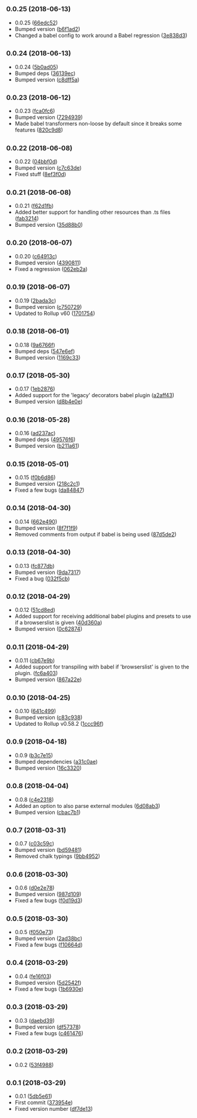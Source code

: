## <small>0.0.25 (2018-06-13)</small>

* 0.0.25 ([66edc52](https://github.com/wessberg/rollup-plugin-ts/commit/66edc52))
* Bumped version ([b6f1ad2](https://github.com/wessberg/rollup-plugin-ts/commit/b6f1ad2))
* Changed a babel config to work around a Babel regression ([3e838d3](https://github.com/wessberg/rollup-plugin-ts/commit/3e838d3))



## <small>0.0.24 (2018-06-13)</small>

* 0.0.24 ([5b0ad05](https://github.com/wessberg/rollup-plugin-ts/commit/5b0ad05))
* Bumped deps ([36139ec](https://github.com/wessberg/rollup-plugin-ts/commit/36139ec))
* Bumped version ([c8dff5a](https://github.com/wessberg/rollup-plugin-ts/commit/c8dff5a))



## <small>0.0.23 (2018-06-12)</small>

* 0.0.23 ([fca0fc6](https://github.com/wessberg/rollup-plugin-ts/commit/fca0fc6))
* Bumped version ([7294939](https://github.com/wessberg/rollup-plugin-ts/commit/7294939))
* Made babel transformers non-loose by default since it breaks some features ([820c9d8](https://github.com/wessberg/rollup-plugin-ts/commit/820c9d8))



## <small>0.0.22 (2018-06-08)</small>

* 0.0.22 ([04bbf0d](https://github.com/wessberg/rollup-plugin-ts/commit/04bbf0d))
* Bumped version ([c7c63de](https://github.com/wessberg/rollup-plugin-ts/commit/c7c63de))
* Fixed stuff ([8ef3f0d](https://github.com/wessberg/rollup-plugin-ts/commit/8ef3f0d))



## <small>0.0.21 (2018-06-08)</small>

* 0.0.21 ([f62d1fb](https://github.com/wessberg/rollup-plugin-ts/commit/f62d1fb))
* Added better support for handling other resources than .ts files ([fab3214](https://github.com/wessberg/rollup-plugin-ts/commit/fab3214))
* Bumped version ([35d88b0](https://github.com/wessberg/rollup-plugin-ts/commit/35d88b0))



## <small>0.0.20 (2018-06-07)</small>

* 0.0.20 ([c64913c](https://github.com/wessberg/rollup-plugin-ts/commit/c64913c))
* Bumped version ([4390811](https://github.com/wessberg/rollup-plugin-ts/commit/4390811))
* Fixed a regression ([062eb2a](https://github.com/wessberg/rollup-plugin-ts/commit/062eb2a))



## <small>0.0.19 (2018-06-07)</small>

* 0.0.19 ([2bada3c](https://github.com/wessberg/rollup-plugin-ts/commit/2bada3c))
* Bumped version ([c750729](https://github.com/wessberg/rollup-plugin-ts/commit/c750729))
* Updated to Rollup v60 ([1701754](https://github.com/wessberg/rollup-plugin-ts/commit/1701754))



## <small>0.0.18 (2018-06-01)</small>

* 0.0.18 ([9a6766f](https://github.com/wessberg/rollup-plugin-ts/commit/9a6766f))
* Bumped deps ([547e6ef](https://github.com/wessberg/rollup-plugin-ts/commit/547e6ef))
* Bumped version ([1169c33](https://github.com/wessberg/rollup-plugin-ts/commit/1169c33))



## <small>0.0.17 (2018-05-30)</small>

* 0.0.17 ([1eb2876](https://github.com/wessberg/rollup-plugin-ts/commit/1eb2876))
* Added support for the 'legacy' decorators babel plugin ([a2aff43](https://github.com/wessberg/rollup-plugin-ts/commit/a2aff43))
* Bumped version ([d8b4e0e](https://github.com/wessberg/rollup-plugin-ts/commit/d8b4e0e))



## <small>0.0.16 (2018-05-28)</small>

* 0.0.16 ([ad237ac](https://github.com/wessberg/rollup-plugin-ts/commit/ad237ac))
* Bumped deps ([49576f6](https://github.com/wessberg/rollup-plugin-ts/commit/49576f6))
* Bumped version ([b211a61](https://github.com/wessberg/rollup-plugin-ts/commit/b211a61))



## <small>0.0.15 (2018-05-01)</small>

* 0.0.15 ([f0b6d86](https://github.com/wessberg/rollup-plugin-ts/commit/f0b6d86))
* Bumped version ([218c2c1](https://github.com/wessberg/rollup-plugin-ts/commit/218c2c1))
* Fixed a few bugs ([da84847](https://github.com/wessberg/rollup-plugin-ts/commit/da84847))



## <small>0.0.14 (2018-04-30)</small>

* 0.0.14 ([662e490](https://github.com/wessberg/rollup-plugin-ts/commit/662e490))
* Bumped version ([8f7f1f9](https://github.com/wessberg/rollup-plugin-ts/commit/8f7f1f9))
* Removed comments from output if babel is being used ([87d5de2](https://github.com/wessberg/rollup-plugin-ts/commit/87d5de2))



## <small>0.0.13 (2018-04-30)</small>

* 0.0.13 ([fc877db](https://github.com/wessberg/rollup-plugin-ts/commit/fc877db))
* Bumped version ([9da7317](https://github.com/wessberg/rollup-plugin-ts/commit/9da7317))
* Fixed a bug ([032f5cb](https://github.com/wessberg/rollup-plugin-ts/commit/032f5cb))



## <small>0.0.12 (2018-04-29)</small>

* 0.0.12 ([51cd8ed](https://github.com/wessberg/rollup-plugin-ts/commit/51cd8ed))
* Added support for receiving additional babel plugins and presets to use if a browserslist is given ([40d360a](https://github.com/wessberg/rollup-plugin-ts/commit/40d360a))
* Bumped version ([0c62874](https://github.com/wessberg/rollup-plugin-ts/commit/0c62874))



## <small>0.0.11 (2018-04-29)</small>

* 0.0.11 ([cb67e9b](https://github.com/wessberg/rollup-plugin-ts/commit/cb67e9b))
* Added support for transpiling with babel if 'browserslist' is given to the plugin. ([fc6a403](https://github.com/wessberg/rollup-plugin-ts/commit/fc6a403))
* Bumped version ([867a22e](https://github.com/wessberg/rollup-plugin-ts/commit/867a22e))



## <small>0.0.10 (2018-04-25)</small>

* 0.0.10 ([641c499](https://github.com/wessberg/rollup-plugin-ts/commit/641c499))
* Bumped version ([c83c938](https://github.com/wessberg/rollup-plugin-ts/commit/c83c938))
* Updated to Rollup v0.58.2 ([1ccc96f](https://github.com/wessberg/rollup-plugin-ts/commit/1ccc96f))



## <small>0.0.9 (2018-04-18)</small>

* 0.0.9 ([b3c7e15](https://github.com/wessberg/rollup-plugin-ts/commit/b3c7e15))
* Bumped dependencies ([a31c0ae](https://github.com/wessberg/rollup-plugin-ts/commit/a31c0ae))
* Bumped version ([16c3320](https://github.com/wessberg/rollup-plugin-ts/commit/16c3320))



## <small>0.0.8 (2018-04-04)</small>

* 0.0.8 ([c4e2318](https://github.com/wessberg/rollup-plugin-ts/commit/c4e2318))
* Added an option to also parse external modules ([6d08ab3](https://github.com/wessberg/rollup-plugin-ts/commit/6d08ab3))
* Bumped version ([cbac7b1](https://github.com/wessberg/rollup-plugin-ts/commit/cbac7b1))



## <small>0.0.7 (2018-03-31)</small>

* 0.0.7 ([c03c59c](https://github.com/wessberg/rollup-plugin-ts/commit/c03c59c))
* Bumped version ([bd59481](https://github.com/wessberg/rollup-plugin-ts/commit/bd59481))
* Removed chalk typings ([9bb4952](https://github.com/wessberg/rollup-plugin-ts/commit/9bb4952))



## <small>0.0.6 (2018-03-30)</small>

* 0.0.6 ([d0e2e78](https://github.com/wessberg/rollup-plugin-ts/commit/d0e2e78))
* Bumped version ([987d109](https://github.com/wessberg/rollup-plugin-ts/commit/987d109))
* Fixed a few bugs ([f0d19d3](https://github.com/wessberg/rollup-plugin-ts/commit/f0d19d3))



## <small>0.0.5 (2018-03-30)</small>

* 0.0.5 ([f050e73](https://github.com/wessberg/rollup-plugin-ts/commit/f050e73))
* Bumped version ([2ad38bc](https://github.com/wessberg/rollup-plugin-ts/commit/2ad38bc))
* Fixed a few bugs ([f10664d](https://github.com/wessberg/rollup-plugin-ts/commit/f10664d))



## <small>0.0.4 (2018-03-29)</small>

* 0.0.4 ([fe16f03](https://github.com/wessberg/rollup-plugin-ts/commit/fe16f03))
* Bumped version ([5d2542f](https://github.com/wessberg/rollup-plugin-ts/commit/5d2542f))
* Fixed a few bugs ([1b6930e](https://github.com/wessberg/rollup-plugin-ts/commit/1b6930e))



## <small>0.0.3 (2018-03-29)</small>

* 0.0.3 ([daebd39](https://github.com/wessberg/rollup-plugin-ts/commit/daebd39))
* Bumped version ([df57378](https://github.com/wessberg/rollup-plugin-ts/commit/df57378))
* Fixed a few bugs ([c461476](https://github.com/wessberg/rollup-plugin-ts/commit/c461476))



## <small>0.0.2 (2018-03-29)</small>

* 0.0.2 ([53f4988](https://github.com/wessberg/rollup-plugin-ts/commit/53f4988))



## <small>0.0.1 (2018-03-29)</small>

* 0.0.1 ([5db5e61](https://github.com/wessberg/rollup-plugin-ts/commit/5db5e61))
* First commit ([373954e](https://github.com/wessberg/rollup-plugin-ts/commit/373954e))
* Fixed version number ([df7de13](https://github.com/wessberg/rollup-plugin-ts/commit/df7de13))



